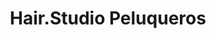 ---
title: "Hair.Studio Peluqueros"
url: /sant-boi-de-llobregat/hair-studio-peluqueros/
shop: peluquería
---